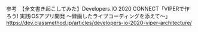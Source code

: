 参考　【全文書き起こしてみた】Developers.IO 2020 CONNECT「VIPERで作ろう! 実践iOSアプリ開発 〜録画したライブコーディングを添えて〜」
https://dev.classmethod.jp/articles/developers-io-2020-viper-architecture/
